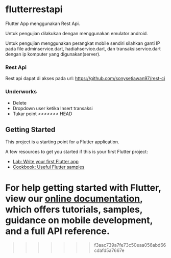 # flutterrestapi

Flutter App menggunakan Rest Api.

Untuk pengujian dilakukan dengan menggunakan emulator android.

Untuk pengujian menggunakan perangkat mobile sendiri silahkan ganti IP pada file adminservice.dart, hadiahservice.dart, dan transaksiservice.dart dengan ip komputer yang digunakan(server).

### Rest Api

Rest api dapat di akses pada url:
https://github.com/sonysetiawan97/rest-ci


### Underworks

- Delete
- Dropdown user ketika Insert transaksi
- Tukar point
<<<<<<< HEAD

## Getting Started

This project is a starting point for a Flutter application.

A few resources to get you started if this is your first Flutter project:

- [Lab: Write your first Flutter app](https://flutter.dev/docs/get-started/codelab)
- [Cookbook: Useful Flutter samples](https://flutter.dev/docs/cookbook)

For help getting started with Flutter, view our
[online documentation](https://flutter.dev/docs), which offers tutorials,
samples, guidance on mobile development, and a full API reference.
=======
>>>>>>> f3aac739a7fe73c50eaa056abd66cdafd5a7667e
